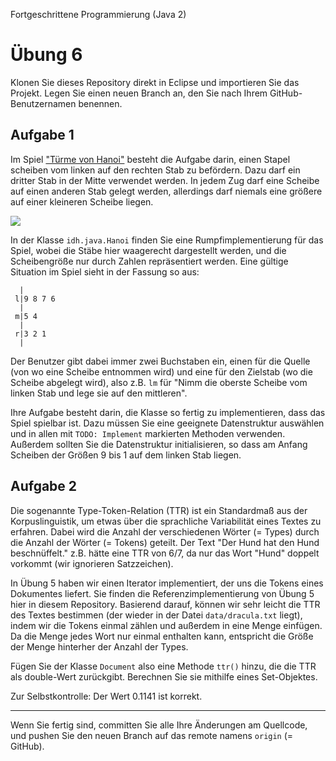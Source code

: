 Fortgeschrittene Programmierung (Java 2)

# Übung 6


Klonen Sie dieses Repository direkt in Eclipse und importieren Sie das Projekt. Legen Sie einen neuen Branch an, den Sie nach Ihrem GitHub-Benutzernamen benennen.

## Aufgabe 1

Im Spiel ["Türme von Hanoi"](https://de.wikipedia.org/wiki/Türme_von_Hanoi) besteht die Aufgabe darin, einen Stapel scheiben vom linken auf den rechten Stab zu befördern. Dazu darf ein dritter Stab in der Mitte verwendet werden. In jedem Zug darf eine Scheibe auf einen anderen Stab gelegt werden, allerdings darf niemals eine größere auf einer kleineren Scheibe liegen.

![](https://upload.wikimedia.org/wikipedia/commons/0/07/Tower_of_Hanoi.jpeg)

In der Klasse `idh.java.Hanoi` finden Sie eine Rumpfimplementierung für das Spiel, wobei die Stäbe hier waagerecht dargestellt werden, und die Scheibengröße nur durch Zahlen repräsentiert werden. Eine gültige Situation im Spiel sieht in der Fassung so aus:

```
  | 
 l|9 8 7 6
  |
 m|5 4
  |
 r|3 2 1
  |
```

Der Benutzer gibt dabei immer zwei Buchstaben ein, einen für die Quelle (von wo eine Scheibe entnommen wird) und eine für den Zielstab (wo die Scheibe abgelegt wird), also z.B. `lm` für "Nimm die oberste Scheibe vom linken Stab und lege sie auf den mittleren".

Ihre Aufgabe besteht darin, die Klasse so fertig zu implementieren, dass das Spiel spielbar ist. Dazu müssen Sie eine geeignete Datenstruktur auswählen und in allen mit `TODO: Implement` markierten Methoden verwenden. Außerdem sollten Sie die Datenstruktur initialisieren, so dass am Anfang Scheiben der Größen 9 bis 1 auf dem linken Stab liegen.

## Aufgabe 2

Die sogenannte Type-Token-Relation (TTR) ist ein Standardmaß aus der Korpuslinguistik, um etwas über die sprachliche Variabilität eines Textes zu erfahren. Dabei wird die Anzahl der verschiedenen Wörter (= Types) durch die Anzahl der Wörter (= Tokens) geteilt. Der Text "Der Hund hat den Hund beschnüffelt." z.B. hätte eine TTR von 6/7, da nur das Wort "Hund" doppelt vorkommt (wir ignorieren Satzzeichen).

In Übung 5 haben wir einen Iterator implementiert, der uns die Tokens eines Dokumentes liefert. Sie finden die Referenzimplementierung von Übung 5 hier in diesem Repository. Basierend darauf, können wir sehr leicht die TTR des Textes bestimmen (der wieder in der Datei `data/dracula.txt` liegt), indem wir die Tokens einmal zählen und außerdem in eine Menge einfügen. Da die Menge jedes Wort nur einmal enthalten kann, entspricht die Größe der Menge hinterher der Anzahl der Types.

Fügen Sie der Klasse `Document` also eine Methode `ttr()` hinzu, die die TTR als double-Wert zurückgibt. Berechnen Sie sie mithilfe eines Set-Objektes.

Zur Selbstkontrolle: Der Wert 0.1141 ist korrekt.

----

Wenn Sie fertig sind, committen Sie alle Ihre Änderungen am Quellcode, und pushen Sie den neuen Branch auf das remote namens `origin` (= GitHub). 